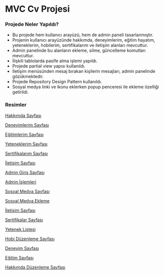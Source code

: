 # MVC Cv Projesi

### Projede Neler Yapıldı?

* Bu projede hem kullanıcı arayüzü, hem de admin paneli tasarlanmıştır.
* Projenin kullanıcı arayüzünde hakkımda, deneyimlerim, eğitim hayatım, yeteneklerim, hobilerim, sertifikalarım ve iletişim alanları mevcuttur.
* Admin panelinde bu alanların ekleme, silme, güncelleme komutları mevcuttur.
* İlişkili tablolarda pasife alma işlemi yapıldı.
* Projede partial view yapısı kullanıldı.
* İletişim menüsünden mesaj bırakan kişilerin mesajları, admin panelinde gözükmektedir.
* Projede Repository Design Pattern kullanıldı.
* Sosyal medya linki ve ikonu eklerken popup penceresi ile ekleme özelliği getirildi.


### Resimler

[Hakkımda Sayfası](https://i.hizliresim.com/j8apeg3.png)

[Deneyimlerim Sayfası](https://i.hizliresim.com/fz2g7j9.png)

[Eğitimlerim Sayfası](https://www.hizliresim.com/oq8s5vg)

[Yeteneklerim Sayfası](https://www.hizliresim.com/o5lld9e)

[Sertifikalarım Sayfası](https://i.hizliresim.com/t0ry5zc.png)

[İletişim Sayfası](https://i.hizliresim.com/3mc381o.png)

[Admin Giriş Sayfası](https://i.hizliresim.com/30n9axm.png)

[Admin İşlemleri](https://i.hizliresim.com/itehdt3.png)

[Sosyal Medya Sayfası](https://i.hizliresim.com/kx3gjwm.png)

[Sosyal Medya Ekleme](https://i.hizliresim.com/jemkf8q.png)

[İletişim Sayfası](https://i.hizliresim.com/hehh30j.png)

[Sertifikalar Sayfası](https://i.hizliresim.com/5x3two5.png)

[Yetenek Listesi](https://i.hizliresim.com/83mq5gy.png)

[Hobi Düzenleme Sayfası](https://i.hizliresim.com/3b0nfk2.png)

[Deneyim Sayfası](https://i.hizliresim.com/lj1lqsl.png)

[Eğitim Sayfası](https://i.hizliresim.com/2otayiz.png)

[Hakkımda Düzenleme Sayfası](https://i.hizliresim.com/8fibchc.png)
